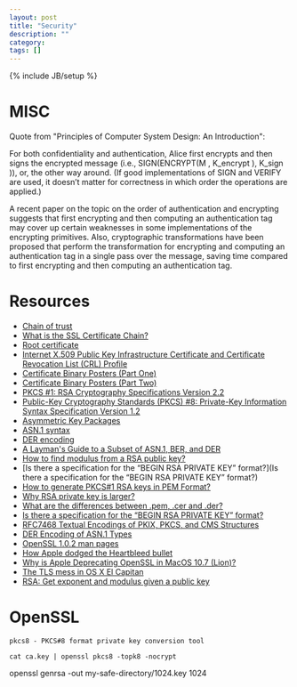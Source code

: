 ```yaml
---
layout: post
title: "Security"
description: ""
category:
tags: []
---
```

{% include JB/setup %}

# MISC
Quote from "Principles of Computer System Design: An Introduction":

For both confidentiality and authentication, Alice first encrypts and then signs
the encrypted message (i.e., SIGN(ENCRYPT(M , K_encrypt ), K_sign )), or,
the other way around. (If good implementations of SIGN and VERIFY are used, it
doesn’t matter for correctness in which order the operations are applied.)

A recent paper on the topic on the order of authentication and encrypting
suggests that first encrypting and then computing an authentication tag may
cover up certain weaknesses in some implementations of the encrypting
primitives. Also, cryptographic transformations have been proposed that perform
the transformation for encrypting and computing an authentication tag in a
single pass over the message, saving time compared to first encrypting and then
computing an authentication tag.


# Resources

- [Chain of trust](https://en.wikipedia.org/wiki/Chain_of_trust)
- [What is the SSL Certificate Chain?](https://support.dnsimple.com/articles/what-is-ssl-certificate-chain/)
- [Root certificate](https://en.wikipedia.org/wiki/Root_certificate)
- [Internet X.509 Public Key Infrastructure Certificate and Certificate Revocation List (CRL) Profile](https://tools.ietf.org/html/rfc5280)
- [Certificate Binary Posters (Part One)](https://www.cem.me/20141221-cert-binaries.html)
- [Certificate Binary Posters (Part Two)](https://www.cem.me/20150104-cert-binaries-2.html)
- [PKCS #1: RSA Cryptography Specifications Version 2.2](https://tools.ietf.org/html/rfc8017)
- [Public-Key Cryptography Standards (PKCS) #8: Private-Key Information Syntax Specification Version 1.2](https://tools.ietf.org/html/rfc5208)
- [Asymmetric Key Packages](https://tools.ietf.org/html/rfc5958)
- [ASN.1 syntax](https://en.wikipedia.org/wiki/Abstract_Syntax_Notation_One)
- [DER encoding](https://en.wikipedia.org/wiki/X.690#DER_encoding)
- [A Layman's Guide to a Subset of ASN.1, BER, and DER](ftp://ftp.rsa.com/pub/pkcs/ascii/layman.asc)
- [How to find modulus from a RSA public key?](https://crypto.stackexchange.com/questions/18031/how-to-find-modulus-from-a-rsa-public-key/18034#18034)
- [Is there a specification for the “BEGIN RSA PRIVATE KEY” format?](Is there a specification for the “BEGIN RSA PRIVATE KEY” format?)
- [How to generate PKCS#1 RSA keys in PEM Format?](https://stackoverflow.com/a/40835364/431698)
- [Why RSA private key is larger?](https://stackoverflow.com/a/21983426/431698)
- [What are the differences between .pem, .cer and .der?](https://stackoverflow.com/a/22743616/431698)
- [Is there a specification for the “BEGIN RSA PRIVATE KEY” format?](https://crypto.stackexchange.com/questions/46893/is-there-a-specification-for-the-begin-rsa-private-key-format/52127#52127?newreg=366d60c29117435b94e40989fdfe8674)
- [RFC7468 Textual Encodings of PKIX, PKCS, and CMS Structures](https://tools.ietf.org/html/rfc7468)
- [DER Encoding of ASN.1 Types](https://msdn.microsoft.com/en-us/library/windows/desktop/bb648645(v=vs.85).aspx#)
- [OpenSSL 1.0.2 man pages](https://www.openssl.org/docs/man1.0.2/apps/)
- [How Apple dodged the Heartbleed bullet](https://appleinsider.com/articles/14/04/18/how-apple-dodged-the-heartbleed-bullet)
- [Why is Apple Deprecating OpenSSL in MacOS 10.7 (Lion)?](https://stackoverflow.com/questions/7406946/why-is-apple-deprecating-openssl-in-macos-10-7-lion)
- [The TLS mess in OS X El Capitan](https://eclecticlight.co/2016/03/23/the-tls-mess-in-os-x-el-capitan/)
- [RSA: Get exponent and modulus given a public key](https://stackoverflow.com/questions/3116907/rsa-get-exponent-and-modulus-given-a-public-key)
# OpenSSL

`pkcs8 - PKCS#8 format private key conversion tool`

`cat ca.key | openssl pkcs8 -topk8 -nocrypt`

openssl genrsa -out my-safe-directory/1024.key 1024
